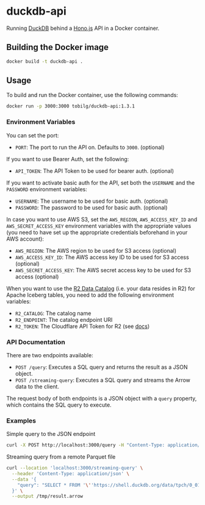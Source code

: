 # duckdb-api
Running [DuckDB](https://duckdb.org/) behind a [Hono.js](https://hono.dev/) API in a Docker container.

## Building the Docker image

```bash
docker build -t duckdb-api .
```

## Usage
To build and run the Docker container, use the following commands:

```bash
docker run -p 3000:3000 tobilg/duckdb-api:1.3.1
```

### Environment Variables
You can set the port:
- `PORT`: The port to run the API on. Defaults to `3000`. (optional)

If you want to use Bearer Auth, set the following:
- `API_TOKEN`: The API Token to be used for bearer auth. (optional)

If you want to activate basic auth for the API, set both the `USERNAME` and the `PASSWORD` environment variables:
- `USERNAME`: The username to be used for basic auth. (optional)
- `PASSWORD`: The password to be used for basic auth. (optional)

In case you want to use AWS S3, set the `AWS_REGION`, `AWS_ACCESS_KEY_ID` and `AWS_SECRET_ACCESS_KEY` environment variables with the appropriate values (you need to have set up the appropriate credentials beforehand in your AWS account):
- `AWS_REGION`: The AWS region to be used for S3 access (optional)
- `AWS_ACCESS_KEY_ID`: The AWS access key ID to be used for S3 access (optional)
- `AWS_SECRET_ACCESS_KEY`: The AWS secret access key to be used for S3 access (optional)

When you want to use the [R2 Data Catalog](https://developers.cloudflare.com/r2/data-catalog/get-started/) (i.e. your data resides in R2) for Apache Iceberg tables, you need to add the following environment variables:
- `R2_CATALOG`: The catalog name
- `R2_ENDPOINT`: The catalog endpoint URI
- `R2_TOKEN`: The Cloudflare API Token for R2 (see [docs](https://developers.cloudflare.com/r2/data-catalog/get-started/#3-create-an-api-token))

### API Documentation
There are two endpoints available:

- `POST /query`: Executes a SQL query and returns the result as a JSON object.
- `POST /streaming-query`: Executes a SQL query and streams the Arrow data to the client.

The request body of both endpoints is a JSON object with a `query` property, which contains the SQL query to execute.

### Examples

Simple query to the JSON endpoint
```bash
curl -X POST http://localhost:3000/query -H "Content-Type: application/json" -d '{"query": "SELECT 1;"}'
```
Streaming query from a remote Parquet file
```bash
curl --location 'localhost:3000/streaming-query' \
  --header 'Content-Type: application/json' \
  --data '{
    "query": "SELECT * FROM '\''https://shell.duckdb.org/data/tpch/0_01/parquet/orders.parquet'\'' LIMIT 100"
  }' \
  --output /tmp/result.arrow
```
